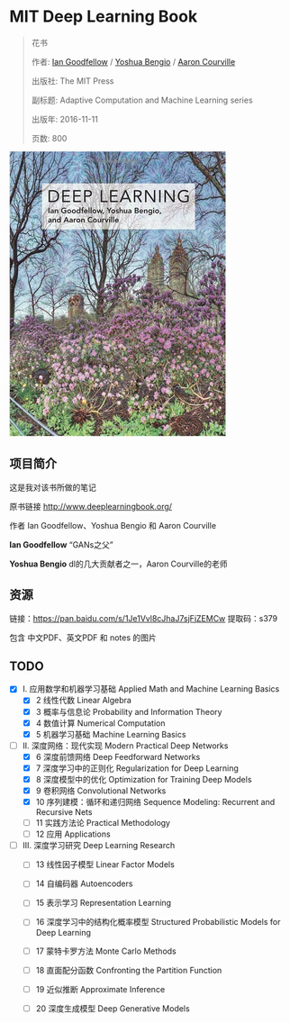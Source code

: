 # MIT Deep Learning Book

> 花书
>
> 作者: [Ian Goodfellow](https://book.douban.com/search/Ian%20Goodfellow) / [Yoshua Bengio](https://book.douban.com/search/Yoshua%20Bengio) / [Aaron Courville](https://book.douban.com/search/Aaron%20Courville) 
>
> 出版社: The MIT Press
>
> 副标题: Adaptive Computation and Machine Learning series
>
> 出版年: 2016-11-11
>
> 页数: 800

![cover](https://raw.githubusercontent.com/Ubpa/ImgBed/master/Note/AI/MIT_DB/000.jpg?token=AOZ4TxCNmcgQmLLyxCGwuoDEFeTzjMuVks5cmaQEwA%3D%3D)

## 项目简介

这是我对该书所做的笔记

原书链接 http://www.deeplearningbook.org/  

作者 Ian Goodfellow、Yoshua Bengio 和 Aaron Courville

**Ian Goodfellow** “GANs之父”

**Yoshua Bengio** dl的几大贡献者之一，Aaron Courville的老师

## 资源

链接：https://pan.baidu.com/s/1Je1Vvl8cJhaJ7sjFjZEMCw 
提取码：s379 

包含 中文PDF、英文PDF 和 notes 的图片

## TODO

- [x] Ⅰ. 应用数学和机器学习基础 Applied Math and Machine Learning Basics
  - [x] 2 线性代数 Linear Algebra
  - [x] 3 概率与信息论 Probability and Information Theory
  - [x] 4 数值计算 Numerical Computation
  - [x] 5 机器学习基础 Machine Learning Basics
- [ ] Ⅱ. 深度网络：现代实现 Modern Practical Deep Networks
  - [x] 6 深度前馈网络 Deep Feedforward Networks
  - [x] 7 深度学习中的正则化 Regularization for Deep Learning
  - [x] 8 深度模型中的优化 Optimization for Training Deep Models
  - [x] 9 卷积网络 Convolutional Networks
  - [x] 10 序列建模：循环和递归网络 Sequence Modeling: Recurrent and Recursive Nets
  - [ ] 11 实践方法论 Practical Methodology
  - [ ] 12 应用 Applications
- [ ] Ⅲ. 深度学习研究 Deep Learning Research
  - [ ] 13 线性因子模型 Linear Factor Models
  - [ ] 14 自编码器 Autoencoders
  - [ ] 15 表示学习 Representation Learning
  - [ ] 16 深度学习中的结构化概率模型 Structured Probabilistic Models for Deep Learning
  - [ ] 17 蒙特卡罗方法 Monte Carlo Methods
  - [ ] 18 直面配分函数 Confronting the Partition Function
  - [ ] 19 近似推断 Approximate Inference
  - [ ] 20 深度生成模型 Deep Generative Models

